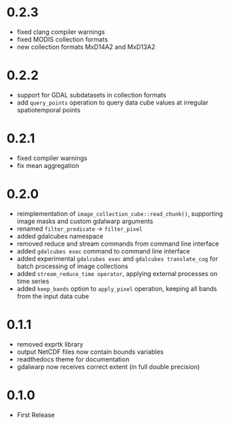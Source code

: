 
# 0.2.3

* fixed clang compiler warnings
* fixed MODIS collection formats
* new collection formats MxD14A2 and MxD13A2


# 0.2.2

* support for GDAL subdatasets in collection formats
* add `query_points` operation to query data cube values at irregular spatiotemporal points


# 0.2.1

* fixed compiler warnings
* fix mean aggregation


# 0.2.0

* reimplementation of `image_collection_cube::read_chunk()`, supporting image masks and custom gdalwarp arguments
* renamed `filter_predicate` -> `filter_pixel`
* added gdalcubes namespace
* removed reduce and stream commands from command line interface
* added `gdalcubes exec` command to command line interface
* added experimental `gdalcubes exec` and `gdalcubes translate_cog` for batch processing of image collections
* added `stream_reduce_time operator`, applying external processes on time series
* added `keep_bands` option to `apply_pixel` operation, keeping all bands from the input data cube


# 0.1.1

* removed exprtk library
* output NetCDF files now contain bounds variables
* readthedocs theme for documentation
* gdalwarp now receives correct extent (in full double precision)

# 0.1.0

* First Release